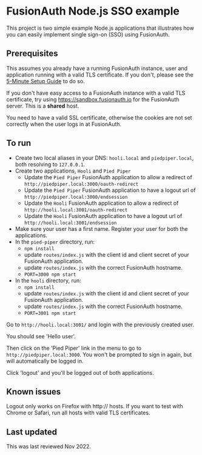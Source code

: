 # FusionAuth Node.js SSO example

This project is two simple example Node.js applications that illustrates how you can easily implement single sign-on (SSO) using FusionAuth.

## Prerequisites

This assumes you already have a running FusionAuth instance, user and application running with a valid TLS certificate. If you don't, please see the [5-Minute Setup Guide](https://fusionauth.io/docs/v1/tech/5-minute-setup-guide) to do so. 

If you don't have easy access to a FusionAuth instance with a valid TLS certificate, try using https://sandbox.fusionauth.io for the FusionAuth server. This is a **shared** host.

You need to have a valid SSL certificate, otherwise the cookies are not set correctly when the user logs in at FusionAuth. 

## To run

* Create two local aliases in your DNS: `hooli.local` and `piedpiper.local`, both resolving to `127.0.0.1`.
* Create two applications, `Hooli` and `Pied Piper`
  * Update the `Pied Piper` FusionAuth application to allow a redirect of `http://piedpiper.local:3000/oauth-redirect`
  * Update the `Pied Piper` FusionAuth application to have a logout url of `http://piedpiper.local:3000/endsession`
  * Update the `Hooli` FusionAuth application to allow a redirect of `http://hooli.local:3001/oauth-redirect`
  * Update the `Hooli` FusionAuth application to have a logout url of `http://hooli.local:3001/endsession`
* Make sure your user has a first name. Register your user for both the applications.
* In the `pied-piper` directory, run:
  * `npm install`
  * update `routes/index.js` with the client id and client secret of your FusionAuth application.
  * update `routes/index.js` with the correct FusionAuth hostname.
  * `PORT=3000 npm start`
* In the `hooli` directory, run:
  * `npm install`
  * update `routes/index.js` with the client id and client secret of your FusionAuth application.
  * update `routes/index.js` with the correct FusionAuth hostname.
  * `PORT=3001 npm start`

Go to `http://hooli.local:3001/` and login with the previously created user. 

You should see 'Hello user'.

Then click on the 'Pied Piper' link in the menu to go to `http://piedpiper.local:3000`. You won't be prompted to sign in again, but will automatically be logged in.

Click 'logout' and you'll be logged out of both applications. 

## Known issues


Logout only works on Firefox with http:// hosts. If you want to test with Chrome or Safari, run all hosts with valid TLS certificates.

## Last updated

This was last reviewed Nov 2022.
